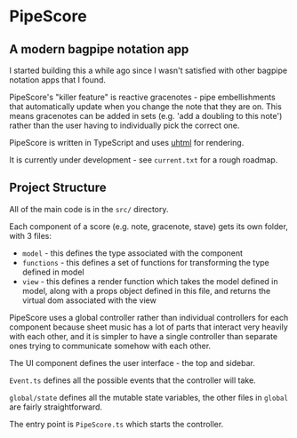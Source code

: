 # PipeScore
## A modern bagpipe notation app

I started building this a while ago since I wasn't satisfied with other bagpipe notation apps that I found.

PipeScore's "killer feature" is reactive gracenotes - pipe embellishments that automatically update when you change the note that they are on. This means gracenotes can be added in sets (e.g. 'add a doubling to this note') rather than the user having to individually pick the correct one.

PipeScore is written in TypeScript and uses [uhtml](https://github.com/WebReflection/uhtml) for rendering.

It is currently under development - see `current.txt` for a rough roadmap.


## Project Structure

All of the main code is in the `src/` directory.

Each component of a score (e.g. note, gracenote, stave) gets its own folder, with 3 files:
* `model` - this defines the type associated with the component
* `functions` - this defines a set of functions for transforming the type defined in model
* `view` - this defines a render function which takes the model defined in model, along with a props object defined in this file, and returns the virtual dom associated with the view

PipeScore uses a global controller rather than individual controllers for each component because sheet music has a lot of parts that interact very heavily with each other, and it is simpler to have a single controller than separate ones trying to communicate somehow with each other.


The UI component defines the user interface - the top and sidebar.

`Event.ts` defines all the possible events that the controller will take.

`global/state` defines all the mutable state variables, the other files in `global` are fairly straightforward.


The entry point is `PipeScore.ts` which starts the controller.
